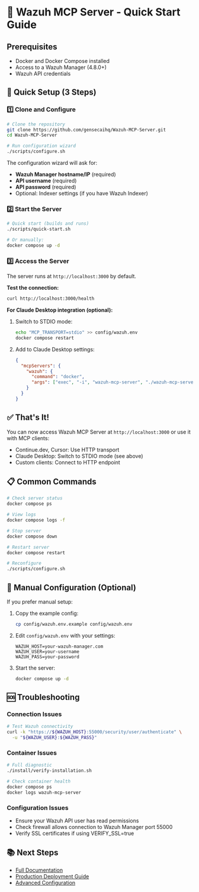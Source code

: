 # 🚀 Wazuh MCP Server - Quick Start Guide

## Prerequisites
- Docker and Docker Compose installed
- Access to a Wazuh Manager (4.8.0+)
- Wazuh API credentials

## 🎯 Quick Setup (3 Steps)

### 1️⃣ Clone and Configure
```bash
# Clone the repository
git clone https://github.com/gensecaihq/Wazuh-MCP-Server.git
cd Wazuh-MCP-Server

# Run configuration wizard
./scripts/configure.sh
```

The configuration wizard will ask for:
- **Wazuh Manager hostname/IP** (required)
- **API username** (required) 
- **API password** (required)
- Optional: Indexer settings (if you have Wazuh Indexer)

### 2️⃣ Start the Server
```bash
# Quick start (builds and runs)
./scripts/quick-start.sh

# Or manually:
docker compose up -d
```

### 3️⃣ Access the Server
The server runs at `http://localhost:3000` by default.

**Test the connection:**
```bash
curl http://localhost:3000/health
```

**For Claude Desktop integration (optional):**
1. Switch to STDIO mode:
   ```bash
   echo "MCP_TRANSPORT=stdio" >> config/wazuh.env
   docker compose restart
   ```

2. Add to Claude Desktop settings:
   ```json
   {
     "mcpServers": {
       "wazuh": {
         "command": "docker",
         "args": ["exec", "-i", "wazuh-mcp-server", "./wazuh-mcp-server", "--stdio"]
       }
     }
   }
   ```

## ✅ That's It!
You can now access Wazuh MCP Server at `http://localhost:3000` or use it with MCP clients:
- Continue.dev, Cursor: Use HTTP transport
- Claude Desktop: Switch to STDIO mode (see above)
- Custom clients: Connect to HTTP endpoint

## 📋 Common Commands

```bash
# Check server status
docker compose ps

# View logs
docker compose logs -f

# Stop server
docker compose down

# Restart server
docker compose restart

# Reconfigure
./scripts/configure.sh
```

## 🔧 Manual Configuration (Optional)

If you prefer manual setup:

1. Copy the example config:
   ```bash
   cp config/wazuh.env.example config/wazuh.env
   ```

2. Edit `config/wazuh.env` with your settings:
   ```env
   WAZUH_HOST=your-wazuh-manager.com
   WAZUH_USER=your-username
   WAZUH_PASS=your-password
   ```

3. Start the server:
   ```bash
   docker compose up -d
   ```

## 🆘 Troubleshooting

### Connection Issues
```bash
# Test Wazuh connectivity
curl -k "https://${WAZUH_HOST}:55000/security/user/authenticate" \
  -u "${WAZUH_USER}:${WAZUH_PASS}"
```

### Container Issues
```bash
# Full diagnostic
./install/verify-installation.sh

# Check container health
docker compose ps
docker logs wazuh-mcp-server
```

### Configuration Issues
- Ensure your Wazuh API user has read permissions
- Check firewall allows connection to Wazuh Manager port 55000
- Verify SSL certificates if using VERIFY_SSL=true

## 📚 Next Steps
- [Full Documentation](../README.md)
- [Production Deployment Guide](./guides/PRODUCTION_DEPLOYMENT.md)
- [Advanced Configuration](./guides/CONFIGURATION.md)